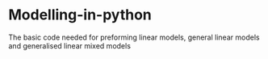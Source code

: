 # Modelling-in-python
The basic code needed for preforming linear models, general linear models and generalised linear mixed models
